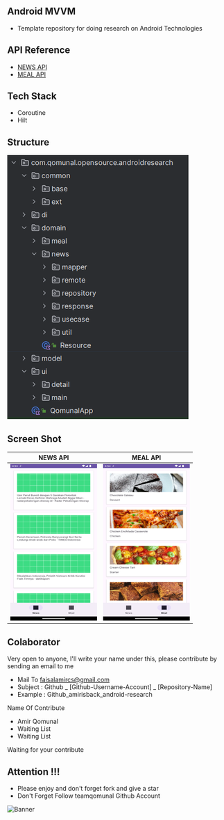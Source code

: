 ## Android MVVM
- Template repository for doing research on Android Technologies

## API Reference
- [NEWS API](https://newsapi.org/)
- [MEAL API](https://www.themealdb.com/api.php)

## Tech Stack
- Coroutine 
- Hilt

## Structure
![Structure](docs/image/structure.png)

## Screen Shot
|                           NEWS API                           |                           MEAL API                           |
|:------------------------------------------------------------:|:------------------------------------------------------------:|
| <img width="200px" height="360px" src="docs/image/ui_1.png"> | <img width="200px" height="360px" src="docs/image/ui_2.png"> |


## Colaborator
Very open to anyone, I'll write your name under this, please contribute by sending an email to me

- Mail To faisalamircs@gmail.com
- Subject : Github _ [Github-Username-Account]  _ [Repository-Name]
- Example : Github_amirisback_android-research

Name Of Contribute
- Amir Qomunal
- Waiting List
- Waiting List

Waiting for your contribute

## Attention !!!
- Please enjoy and don't forget fork and give a star
- Don't Forget Follow teamqomunal Github Account

![Banner](https://teamqomunal.github.io/.github/docs/image/ic_poster.png)
